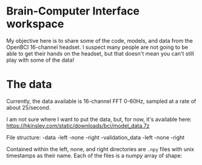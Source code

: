 # Brain-Computer Interface workspace

My objective here is to share some of the code, models, and data from the OpenBCI 16-channel headset. I suspect many people are not going to be able to get their hands on the headset, but that doesn't mean you can't still play with some of the data! 

# The data

Currently, the data available is 16-channel FFT 0-60Hz, sampled at a rate of about 25/second.

I am not sure where I want to put the data, but, for now, it's available here: https://hkinsley.com/static/downloads/bci/model_data.7z

File structure: 
-data
  -left
  -none
  -right
-validation_data
  -left
  -none
  -right
 
Contained within the left, none, and right directories are `.npy` files with unix timestamps as their name. Each of the files is a numpy array of shape: 
